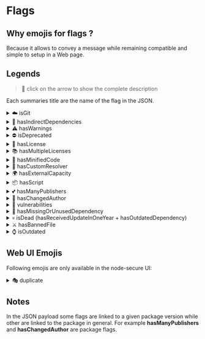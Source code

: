 # Flags

## Why emojis for flags ?
Because it allows to convey a message while remaining compatible and simple to setup in a Web page.

## Legends

> 👀 click on the arrow to show the complete description

Each summaries title are the name of the flag in the JSON.

<details><summary>☁️ isGit</summary>
<br />

The project has been detected as a GIT repository. Sometimes a dependency on the package.json link to a GIT repository, example:

```json
{
    "dependencies": {
        "uNodeHttpServer": "git+https://github.com/tpoisseau/uNodeHttpServer.git#1.2.0"
    }
}
```

Because under the hood we use [pacote](https://github.com/npm/pacote#readme) to fetch and extract packages we are supporting this given pattern.
</details>

<details><summary>🌲 hasIndirectDependencies</summary>
<br />

The package has indirect (or also called transitive) dependencies. This means that the child dependencies of the package also have dependencies.

<img src="https://i.imgur.com/GQBUwbp.png" width="300">

In the following example **accepts** is flagged 🌲 because **mime-types** has a **mime-db** dependency which mean that the package is an indirect dependency of **accepts**.

Indirect dependencies are dangerous for many reasons and you may found useful informations in these articles / study:
- [78% of vulnerabilities are found in indirect dependencies, making remediation complex](https://snyk.io/blog/78-of-vulnerabilities-are-found-in-indirect-dependencies-making-remediation-complex/)
- [Small World with High Risks: A Study of Security Threats in the npm Ecosystem](https://arxiv.org/pdf/1902.09217.pdf)
- [Angular vs React: the security risk of indirect dependencies](https://snyk.io/blog/angular-vs-react-the-security-risk-of-indirect-dependencies/)
</details>

<details><summary>⚠️ hasWarnings</summary>
<br />

This means that the AST (abstract syntax tree) analysis as emitted one or many warnings! There is many different **kind** of warning:

- **unsafe-import** (Unable to parse/detect a dependency name)
- **unsafe-regex** (Unsafe regex)
- **ast-error** (An error as occured in the AST Analysis)
- **short-ids** (The file contains a lot of short identifiers)
- **suspicious-string** (The file contain one or many suspicious string)
- **hexa-value** (The file contain an hexa value as Literal).

### Unsafe-import

Example if your package contains a .js file with the following content:

```js
const { readFileSync } = require("fs");
const { join } = require("path");
const myLib = require("./lib");
```

Then the AST analysis will return `fs`, `path` and `./lib` as required dependencies. The code will not be considered suspicious ! But if we take a malicious code:

```js
function unhex(r) {
   return Buffer.from(r, "hex").toString();
}

const g = Function("return this")();
const p = g["pro" + "cess"];

const evil = p["mainMod" + "ule"][unhex("72657175697265")];
evil(unhex("68747470")).request
```

This code require the core package `http` but the AST analysis is not capable to get it (not yet 😁). So the code will be flagged as "suspect".

### unsafe-regex

RegEx are dangerous and could lead to ReDos attack. This warning is emitted when the package [safe-regex](https://github.com/davisjam/safe-regex) return true.

- [How a RegEx can bring your Node.js service down](https://medium.com/@liran.tal/node-js-pitfalls-how-a-regex-can-bring-your-system-down-cbf1dc6c4e02)

### ast-error

The AST Analysis has failed (return the stack trace of nsecure). The JSON payload will contains an "error" field with the stack trace.

---

More can be learning on the README of the [JS-X-Ray](https://github.com/fraxken/js-x-ray) package.

</details>

<details><summary>⛔️ isDeprecated</summary>
<br />

The given npm package has been deprecated by his author (it must be updated or replaced with an equivalent if there is no new version available).

For more information on deprecation please check the official [npm documentation](https://docs.npmjs.com/deprecating-and-undeprecating-packages-or-package-versions).
</details>

<details><summary>📜 hasLicense</summary>
<br />

This flag mean that we have not detected any licenses in the npm Tarball (or something went wrong in the detection) For detecting licenses we are reading the **package.json** and searching for local files that contain the word "license".

For more information on how license must be described in the package.json, please check the [npm documentation](https://docs.npmjs.com/files/package.json#license).

</details>

<details><summary>📚 hasMultipleLicenses</summary>
<br />

We have detected different licenses in **package.json** and other licenses files (**LICENSE**, **LICENSE.MD** etc). This probably means that there is an inconsistency in the choice of the license (or a file not updated yet with the right license).

This flag has not been created to detect multiple licenses / conformance rules. Example: `ISC OR GPL-2.0-with-GCC-exception`. Under the hood we use [conformance](https://github.com/cutenode/conformance#readme) to parse licenses !
</details>

<details><summary>🔬 hasMinifiedCode</summary>
<br />

Has one or many files that has been detected as minified JavaScript code. We use a package that will tell us if the code is minified (in case the file as a **.min** then we will consider the file minified by default).

Minified JavaScript code are commonly used by hacker to obfuscate the code to avoid being spotted. A good practice is surely to check all the packages with the flag.

Example of minified code:
```js
function cleanRange(version){const firstChar=version.charAt(0);if(firstChar==="^"||firstChar==="<"||firstChar===">"||firstChar==="="||firstChar==="~"){return version.slice(version.charAt(1)==="="?2:1)}
return version}
```

Some files may be considered as "minified" if they contains only short identifiers (there is a warning for this). A good example of code considered as minified because all identifiers are under 1.5 of length in average: [code](https://badjs.org/posts/smith-and-wesson-skimmer/#heading-modrrnize.js).

</details>

<details><summary>💎 hasCustomResolver</summary>
<br />

The package has custom dependencies resolver such as `+git` or `+ssh` or a local file with `file:`. Note that pacote doesn't support `ssh` so there is no support in nsecure for this kind of resolver.

Documentation: [npm-install](https://docs.npmjs.com/cli/install)
</details>

<details><summary>🌍 hasExternalCapacity</summary>
<br />

The package use a Node.js core package that allow to access the network. These core package are:
- http
- https
- net
- http2
- dgram
- child_process

> ⚠️ This flag only work if the AST analysis as successfully retrieved all dependencies as expected.

</details>

<details><summary>📦 hasScript</summary>
<br />

The package has pre and/or post script in the **package.json** file. These script will be executed before or after the installation of a dependency (this is useful for example to build native addons or similar things). However these script may be used to execute malicious code on your system.

Exemple:
```json
{
    "scripts": {
        "preinstall": "./maliciousScript.js"
    }
}
```

- [Package install scripts vulnerability](https://blog.npmjs.org/post/141702881055/package-install-scripts-vulnerability)
- [10 npm Security Best Practices](https://snyk.io/blog/ten-npm-security-best-practices/)
</details>

<details><summary>💕 hasManyPublishers</summary>
<br />

The package has been published on npm by multiple unique users. There is no big deal here, just mean the package is maintained by a group of people.
</details>

<details><summary>👥 hasChangedAuthor</summary>
<br />

The package original author/owner has been updated. This may indicate ownership transfer !

> ⚠️ this flag is not yet as revelant as we want because sometimes we fail to retrieve the real package owner.
</details>

<details><summary>🚨 vulnerabilities</summary>
<br />

Vulnerabilities has been detected for the given package **version**. We are fetching vulnerabilities from the official [Node.js Security-WG repository](https://github.com/nodejs/security-wg)
</details>

<details><summary>👀 hasMissingOrUnusedDependency</summary>
<br />

The package has a missing dependency (in package.json) or a dependency that is not used in the code (this may happen if the AST Analysis fail!).

> However stay alert with this flag.. There is a lot of patterns for requiring dependencies that we fail to get right (IOC etc).

</details>

<details><summary>💀 isDead (hasReceivedUpdateInOneYear + hasOutdatedDependency)</summary>
<br />

The dependency (package) has not received update from at least one year and has at least one dependency that need to be updated. It probably
means it's dangerous to use (or continue to) because the author doesn't seem to update the package anymore (even worst if you want him to implement a new version / security patch).
</details>

<details><summary>⚔️ hasBannedFile</summary>
<br />

The project has at least one sensitive file (or a file with sensitive information in it). A sensitive file can be detected by his complete name or by his extension.

- .npmrc
- .env
- file with **.key** or **.pem** extensions

</details>

<details><summary>⌚️ isOutdated</summary>
<br />

The current package version is not equal to the latest version of the package (that we fetch on the npm registry). It can also mean that the package uses a tag such as:

- alpha
- beta
- next
- etc..

</details>

## Web UI Emojis

Following emojis are only available in the node-secure UI:

<details><summary>🎭 duplicate</summary>
<br />

Indicate that the package is already somewhere else in the dependency tree with a different version.

<img src="https://res.cloudinary.com/practicaldev/image/fetch/s--CGzN_Iw6--/c_limit%2Cf_auto%2Cfl_progressive%2Cq_auto%2Cw_880/https://i.imgur.com/70ynftT.png">
</details>

## Notes
In the JSON payload some flags are linked to a given package version while other are linked to the package in general. For example **hasManyPublishers** and **hasChangedAuthor** are package flags.
